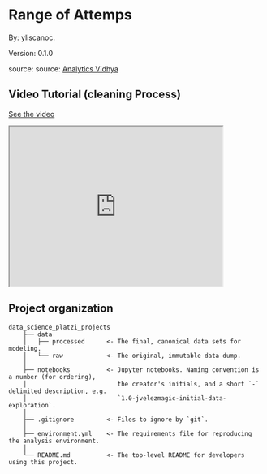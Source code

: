 # Range of Attemps

By: yliscanoc.

Version: 0.1.0

source: source: [Analytics Vidhya](https://datahack.analyticsvidhya.com/contest/practice-problem-recommendation-engine/#ProblemStatement)

## Video Tutorial (cleaning Process)
<a href="https://youtu.be/wKXctcdKGu4">See the video</a>
<div>
<iframe width="420" height="315" src="https://youtu.be/wKXctcdKGu4"></iframe>
</div>

## Project organization

    data_science_platzi_projects
        ├── data
        │   ├── processed      <- The final, canonical data sets for modeling.
        │   └── raw            <- The original, immutable data dump.
        │
        ├── notebooks          <- Jupyter notebooks. Naming convention is a number (for ordering),
        │                         the creator's initials, and a short `-` delimited description, e.g.
        │                         `1.0-jvelezmagic-initial-data-exploration`.
        │
        ├── .gitignore         <- Files to ignore by `git`.
        │
        ├── environment.yml    <- The requirements file for reproducing the analysis environment.
        │
        └── README.md          <- The top-level README for developers using this project.
